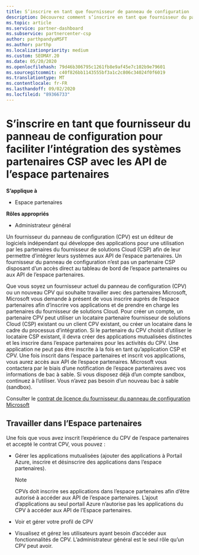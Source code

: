 ```yaml
---
title: S’inscrire en tant que fournisseur de panneau de configuration
description: Découvrez comment s’inscrire en tant que fournisseur du panneau de configuration (CPV) dans l’espace partenaires.
ms.topic: article
ms.service: partner-dashboard
ms.subservice: partnercenter-csp
author: parthpandyaMSFT
ms.author: parthp
ms.localizationpriority: medium
ms.custom: SEOMAY.20
ms.date: 05/20/2020
ms.openlocfilehash: 79d46b306795c1261fb8e9af45e7c102b9e79601
ms.sourcegitcommit: c40f826bb1143555bf3a1c2c806c34024f0f6019
ms.translationtype: MT
ms.contentlocale: fr-FR
ms.lasthandoff: 09/02/2020
ms.locfileid: "89366733"
---
```

# <a name="enroll-as-a-control-panel-vendor-to-help-integrate-csp-partner-systems-with-partner-center-apis"></a>S’inscrire en tant que fournisseur du panneau de configuration pour faciliter l’intégration des systèmes partenaires CSP avec les API de l’espace partenaires

**S’applique à**

- Espace partenaires

**Rôles appropriés**

- Administrateur général

Un fournisseur du panneau de configuration (CPV) est un éditeur de logiciels indépendant qui développe des applications pour une utilisation par les partenaires du fournisseur de solutions Cloud (CSP) afin de leur permettre d’intégrer leurs systèmes aux API de l’espace partenaires. Un fournisseur du panneau de configuration n’est pas un partenaire CSP disposant d’un accès direct au tableau de bord de l’espace partenaires ou aux API de l’espace partenaires.

Que vous soyez un fournisseur actuel du panneau de configuration (CPV) ou un nouveau CPV qui souhaite travailler avec des partenaires Microsoft, Microsoft vous demande à présent de vous inscrire auprès de l’espace partenaires afin d’inscrire vos applications et de prendre en charge les partenaires du fournisseur de solutions Cloud. Pour créer un compte, un partenaire CPV peut utiliser un locataire partenaire fournisseur de solutions Cloud (CSP) existant ou un client CPV existant, ou créer un locataire dans le cadre du processus d’intégration. Si le partenaire du CPV choisit d’utiliser le locataire CSP existant, il devra créer des applications mutualisées distinctes et les inscrire dans l’espace partenaires pour les activités du CPV. Une application ne peut pas être inscrite à la fois en tant qu’application CSP et CPV. Une fois inscrit dans l’espace partenaires et inscrit vos applications, vous aurez accès aux API de l’espace partenaires.  Microsoft vous contactera par le biais d’une notification de l’espace partenaires avec vos informations de bac à sable. Si vous disposez déjà d’un compte sandbox, continuez à l’utiliser. Vous n’avez pas besoin d’un nouveau bac à sable (sandbox).

Consulter le [contrat de licence du fournisseur du panneau de configuration Microsoft](https://go.microsoft.com/fwlink/?linkid=2055198)


## <a name="working-in-partner-center"></a>Travailler dans l’Espace partenaires
Une fois que vous avez inscrit l’expérience du CPV de l’espace partenaires et accepté le contrat CPV, vous pouvez :

- Gérer les applications mutualisées (ajouter des applications à Portail Azure, inscrire et désinscrire des applications dans l’espace partenaires).

    >[!Note] 
    >CPVs doit inscrire ses applications dans l’espace partenaires afin d’être autorisé à accéder aux API de l’espace partenaires. L’ajout d’applications au seul portail Azure n’autorise pas les applications du CPV à accéder aux API de l’Espace partenaires. 

- Voir et gérer votre profil de CPV 

- Visualisez et gérez les utilisateurs ayant besoin d’accéder aux fonctionnalités de CPV. L’administrateur général est le seul rôle qu’un CPV peut avoir.


